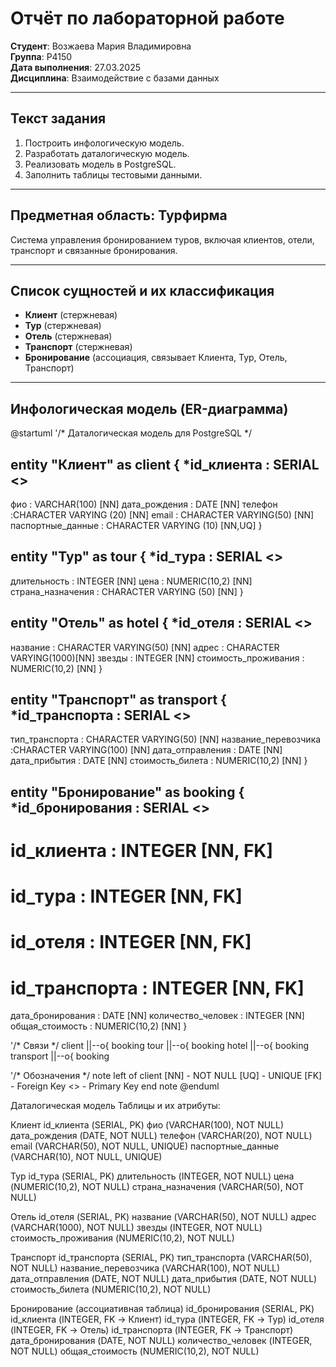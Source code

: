 # Отчёт по лабораторной работе  
**Студент**: Возжаева Мария Владимировна  
**Группа**: Р4150  
**Дата выполнения**: 27.03.2025  
**Дисциплина**: Взаимодействие с базами данных  

---

## **Текст задания**  
1. Построить инфологическую модель.  
2. Разработать даталогическую модель.  
3. Реализовать модель в PostgreSQL.  
4. Заполнить таблицы тестовыми данными.  

---

## **Предметная область: Турфирма**  
Система управления бронированием туров, включая клиентов, отели, транспорт и связанные бронирования.

---

## **Список сущностей и их классификация**  
- **Клиент** (стержневая)  
- **Тур** (стержневая)  
- **Отель** (стержневая)  
- **Транспорт** (стержневая)  
- **Бронирование** (ассоциация, связывает Клиента, Тур, Отель, Транспорт)  

---

## **Инфологическая модель (ER-диаграмма)**  
@startuml
'/* Даталогическая модель для PostgreSQL */

entity "Клиент" as client {
  *id_клиента : SERIAL <<PK>>
  --
  фио : VARCHAR(100) [NN]
  дата_рождения : DATE [NN]
  телефон :CHARACTER VARYING (20) [NN]
  email : CHARACTER VARYING(50) [NN]
  паспортные_данные : CHARACTER VARYING (10) [NN,UQ]
}

entity "Тур" as tour {
  *id_тура : SERIAL <<PK>>
  --
  длительность : INTEGER [NN]
  цена : NUMERIC(10,2) [NN]
  страна_назначения : CHARACTER VARYING (50) [NN]
}

entity "Отель" as hotel {
  *id_отеля : SERIAL <<PK>>
  --
  название : CHARACTER VARYING(50) [NN]
  адрес : CHARACTER VARYING(1000)[NN]
  звезды : INTEGER [NN]
  стоимость_проживания : NUMERIC(10,2) [NN]
}

entity "Транспорт" as transport {
  *id_транспорта : SERIAL <<PK>>
  --
  тип_транспорта : CHARACTER VARYING(50) [NN]
  название_перевозчика :CHARACTER VARYING(100) [NN]
  дата_отправления : DATE [NN]
  дата_прибытия : DATE [NN]
  стоимость_билета : NUMERIC(10,2) [NN]
}

entity "Бронирование" as booking {
  *id_бронирования : SERIAL <<PK>>
  --
  # id_клиента : INTEGER [NN, FK]
  # id_тура : INTEGER [NN, FK]
  # id_отеля : INTEGER [NN, FK]
  # id_транспорта : INTEGER [NN, FK]
  дата_бронирования : DATE [NN]
  количество_человек : INTEGER [NN]
  общая_стоимость : NUMERIC(10,2) [NN]
}

'/* Связи */
client ||--o{ booking
tour ||--o{ booking
hotel ||--o{ booking
transport ||--o{ booking

'/* Обозначения */
note left of client
[NN] - NOT NULL
[UQ] - UNIQUE
[FK] - Foreign Key
<<PK>> - Primary Key
end note
@enduml


Даталогическая модель
Таблицы и их атрибуты:

Клиент
id_клиента (SERIAL, PK)
фио (VARCHAR(100), NOT NULL)
дата_рождения (DATE, NOT NULL)
телефон (VARCHAR(20), NOT NULL)
email (VARCHAR(50), NOT NULL, UNIQUE)
паспортные_данные (VARCHAR(10), NOT NULL, UNIQUE)

Тур
id_тура (SERIAL, PK)
длительность (INTEGER, NOT NULL)
цена (NUMERIC(10,2), NOT NULL)
страна_назначения (VARCHAR(50), NOT NULL)

Отель
id_отеля (SERIAL, PK)
название (VARCHAR(50), NOT NULL)
адрес (VARCHAR(1000), NOT NULL)
звезды (INTEGER, NOT NULL)
стоимость_проживания (NUMERIC(10,2), NOT NULL)

Транспорт
id_транспорта (SERIAL, PK)
тип_транспорта (VARCHAR(50), NOT NULL)
название_перевозчика (VARCHAR(100), NOT NULL)
дата_отправления (DATE, NOT NULL)
дата_прибытия (DATE, NOT NULL)
стоимость_билета (NUMERIC(10,2), NOT NULL)

Бронирование (ассоциативная таблица)
id_бронирования (SERIAL, PK)
id_клиента (INTEGER, FK → Клиент)
id_тура (INTEGER, FK → Тур)
id_отеля (INTEGER, FK → Отель)
id_транспорта (INTEGER, FK → Транспорт)
дата_бронирования (DATE, NOT NULL)
количество_человек (INTEGER, NOT NULL)
общая_стоимость (NUMERIC(10,2), NOT NULL)
